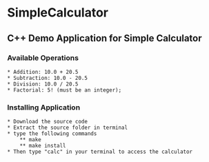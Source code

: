 # SimpleCalculator
## C++ Demo Application for Simple Calculator
### Available Operations
    * Addition: 10.0 + 20.5
    * Subtraction: 10.0 - 20.5
    * Division: 10.0 / 20.5
    * Factorial: 5! (must be an integer);

### Installing Application
    * Download the source code
    * Extract the source folder in terminal 
    * type the following commands
        ** make
        ** make install
    * Then type "calc" in your terminal to access the calculator
